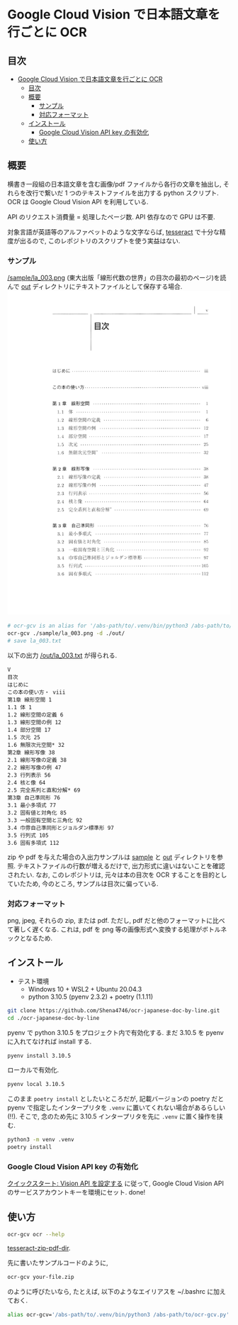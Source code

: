 # Google Cloud Vision で日本語文章を行ごとに OCR

## 目次

- [Google Cloud Vision で日本語文章を行ごとに OCR](#google-cloud-vision-で日本語文章を行ごとに-ocr)
    - [目次](#目次)
    - [概要](#概要)
        - [サンプル](#サンプル)
        - [対応フォーマット](#対応フォーマット)
    - [インストール](#インストール)
        - [Google Cloud Vision API key の有効化](#google-cloud-vision-api-key-の有効化)
    - [使い方](#使い方)

## 概要

横書き一段組の日本語文章を含む画像/pdf ファイルから各行の文章を抽出し, それらを改行で繋いだ 1 つのテキストファイルを出力する python スクリプト.
OCR は Google Cloud Vision API を利用している.

API のリクエスト消費量 = 処理したページ数.
API 依存なので GPU は不要.

対象言語が英語等のアルファベットのような文字ならば, [tesseract](https://github.com/tesseract-ocr/tesseract) で十分な精度が出るので, このレポジトリのスクリプトを使う実益はない.

### サンプル

[/sample/la_003.png](/sample/la_003.png) (東大出版「線形代数の世界」の目次の最初のページ)を読んで [out](./out/) ディレクトリにテキストファイルとして保存する場合.
![sample_png](/sample/la_003.png)

```bash
# ocr-gcv is an alias for '/abs-path/to/.venv/bin/python3 /abs-path/to/ocr-gcv.py'
ocr-gcv ./sample/la_003.png -d ./out/
# save la_003.txt
```

以下の出力 [/out/la_003.txt](/out/la_003.txt) が得られる.

```text
V
目次
はじめに
この本の使い方・ viii
第1章 線形空間 1
1.1 体 1
1.2 線形空間の定義 6
1.3 線形空間の例 12
1.4 部分空間 17
1.5 次元 25
1.6 無限次元空間* 32
第2章 線形写像 38
2.1 線形写像の定義 38
2.2 線形写像の例 47
2.3 行列表示 56
2.4 核と像 64
2.5 完全系列と直和分解* 69
第3章 自己準同形 76
3.1 最小多項式 77
3.2 固有値と対角化 85
3.3 一般固有空間と三角化 92
3.4 巾雰自己準同形とジョルダン標準形 97
3.5 行列式 105
3.6 固有多項式 112
```

zip や pdf を与えた場合の入出力サンプルは [sample](/sample/) と [out](/out/) ディレクトリを参照. テキストファイルの行数が増えるだけで, 出力形式に違いはないことを確認されたい. なお, このレポジトリは, 元々は本の目次を OCR することを目的としていたため, 今のところ, サンプルは目次に偏っている.

### 対応フォーマット

png, jpeg, それらの zip, または pdf.
ただし, pdf だと他のフォーマットに比べて著しく遅くなる. これは, pdf を png 等の画像形式へ変換する処理がボトルネックとなるため.

## インストール

- テスト環境
  - Windows 10 + WSL2 + Ubuntu 20.04.3
  - python 3.10.5 (pyenv 2.3.2) + poetry (1.1.11)

```bash
git clone https://github.com/Shena4746/ocr-japanese-doc-by-line.git
cd ./ocr-japanese-doc-by-line
```

pyenv で python 3.10.5 をプロジェクト内で有効化する.
まだ 3.10.5 を pyenv に入れてなければ install する.

```bash
pyenv install 3.10.5
```

ローカルで有効化.

```bash
pyenv local 3.10.5
```

このまま `poetry install` としたいところだが, 記載バージョンの poetry だと pyenv で指定したインタープリタを `.venv` に置いてくれない場合があるらしい(!!). そこで, 念のため先に 3.10.5 インタープリタを先に `.venv` に置く操作を挟む.

```bash
python3 -m venv .venv
poetry install
```

### Google Cloud Vision API key の有効化

[クイックスタート: Vision API を設定する](https://cloud.google.com/vision/docs/setup) に従って, Google Cloud Vision API のサービスアカウントキーを環境にセット. done!

## 使い方

```bash
ocr-gcv ocr --help
```

[tesseract-zip-pdf-dir](https://github.com/Shena4746/tesseract-zip-pdf-dir).

先に書いたサンプルコードのように,

```bash
ocr-gcv your-file.zip
```

のように呼びたいなら, たとえば, 以下のようなエイリアスを ~/.bashrc に加えておく.

```bash
alias ocr-gcv='/abs-path/to/.venv/bin/python3 /abs-path/to/ocr-gcv.py'
```
